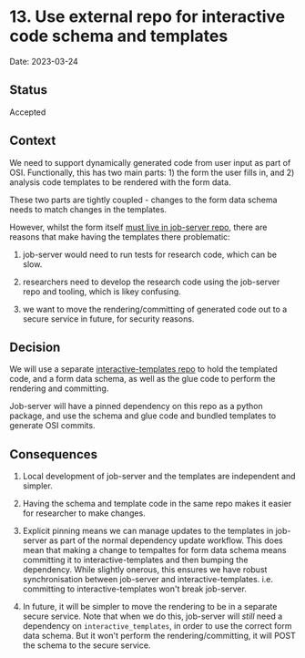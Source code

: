 # 13. Use external repo for interactive code schema and templates
Date: 2023-03-24

## Status
Accepted

## Context

We need to support dynamically generated code from user input as part of OSI.
Functionally, this has two main parts: 1) the form the user fills in, and 2) analysis
code templates to be rendered with the form data.

These two parts are tightly coupled - changes to the form data schema needs to
match changes in the templates.

However, whilst the form itself [must live in job-server
repo](0005-migrate-interactive-into-job-server.md), there are reasons that make
having the templates there problematic:

1) job-server would need to run tests for research code, which can be slow.

2) researchers need to develop the research code using the job-server repo and
   tooling, which is likey confusing.

3) we want to move the rendering/committing of generated code out to a secure
   service in future, for security reasons.


## Decision

We will use a separate [interactive-templates
repo](https://github.com/opensafely-core/interactive-templates) to hold the
templated code, and a form data schema, as well as the glue code to perform the
rendering and committing.

Job-server will have a pinned dependency on this repo as a python package, and
use the schema and glue code and bundled templates to generate OSI commits.


## Consequences

1. Local development of job-server and the templates are independent and
   simpler.

2. Having the schema and template code in the same repo makes it easier for
   researcher to make changes.

3. Explicit pinning means we can manage updates to the templates in job-server
   as part of the normal dependency update workflow. This does mean that making
   a change to tempaltes for form data schema means committing it to
   interactive-templates and then bumping the dependency. While slightly
   onerous, this ensures we have robust synchronisation between job-server and
   interactive-templates. i.e. committing to interactive-templates won't break
   job-server.

4. In future, it will be simpler to move the rendering to be in a separate
   secure service. Note that when we do this, job-server will *still* need
   a dependency on `interactive_templates`, in order to use the correct form
   data schema.  But it won't perform the rendering/committing, it will POST
   the schema to the secure service.
